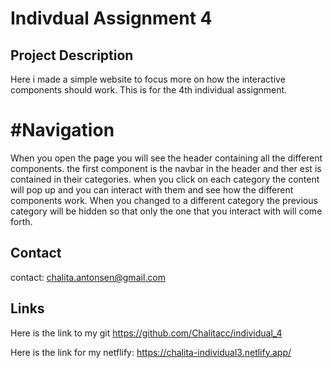 # Indivdual Assignment 4


 
## Project Description
Here i made a simple website to focus more on how the interactive components should work. This is for the 4th individual assignment. 


# #Navigation 
When you open the page you will see the header containing all the different components. the first component is the navbar in the header and ther est is contained in their categories. when you click on each category the content will pop up and you can interact with them and see how the different components work. When you changed to a different category the previous category will be hidden so that only the one that you interact with will come forth. 

## Contact
contact: chalita.antonsen@gmail.com



## Links
Here is the link to my git https://github.com/Chalitacc/individual_4

Here is the link for my netflify: https://chalita-individual3.netlify.app/
